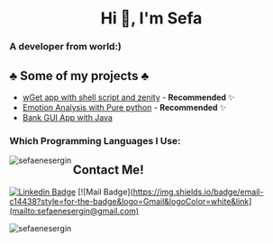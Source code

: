 
<h1 align="center">Hi 👋, I'm Sefa</h1>
<h3 align="left">A developer from world:)</h3>


## ♣️  Some of my projects ♣️ 

- [wGet app with shell script and zenity](https://github.com/sefaenesergin/shell-zenity-wgetApp-) - **Recommended** ✨
- [Emotion Analysis with Pure python](https://github.com/sefaenesergin/pure-emotion-analysis-with-python) - **Recommended** ✨
- [Bank GUI App with Java](https://github.com/sefaenesergin/bankGUIappWithJava) 

<h3 align="left">Which Programming Languages I Use:</h3>
<p><img align="left" src="https://github-readme-stats.vercel.app/api/top-langs?username=sefaenesergin&show_icons=true&locale=en&layout=compact" alt="sefaenesergin" /></p>


## Contact Me!

[![Linkedin Badge](https://img.shields.io/badge/linkedin-%230077B5.svg?&style=for-the-badge&logo=linkedin&logoColor=white)](https://www.linkedin.com/in/sefa-enes-ergin)
[![Mail Badge](https://img.shields.io/badge/email-c14438?style=for-the-badge&logo=Gmail&logoColor=white&link](mailto:sefaenesergin@gmail.com)
<p> <img src="https://komarev.com/ghpvc/?username=sefaenesergin&label=Profile%20views&color=0e75b6&style=flat" alt="sefaenesergin" /> </p>
